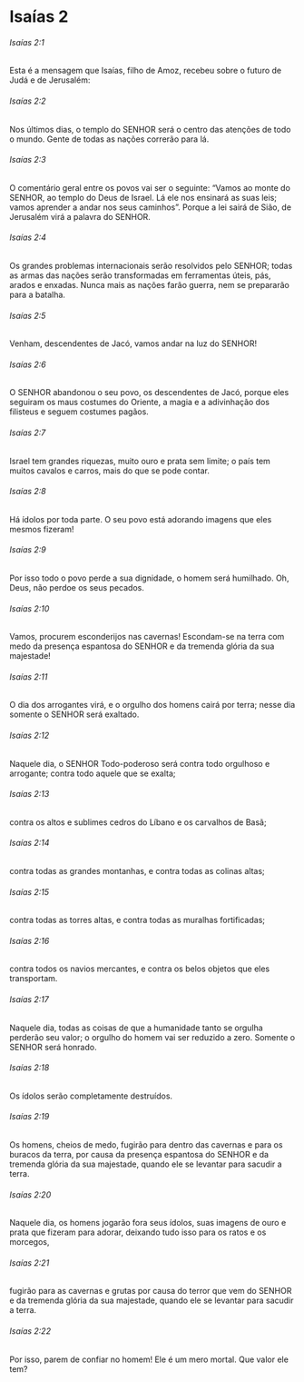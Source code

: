 # Isaías 2

###### Isaías 2:1

Esta é a mensagem que Isaías, filho de Amoz, recebeu sobre o futuro de Judá e de Jerusalém:

###### Isaías 2:2

Nos últimos dias, o templo do SENHOR será o centro das atenções de todo o mundo. Gente de todas as nações correrão para lá.

###### Isaías 2:3

O comentário geral entre os povos vai ser o seguinte: “Vamos ao monte do SENHOR, ao templo do Deus de Israel. Lá ele nos ensinará as suas leis; vamos aprender a andar nos seus caminhos”. Porque a lei sairá de Sião, de Jerusalém virá a palavra do SENHOR.

###### Isaías 2:4

Os grandes problemas internacionais serão resolvidos pelo SENHOR; todas as armas das nações serão transformadas em ferramentas úteis, pás, arados e enxadas. Nunca mais as nações farão guerra, nem se prepararão para a batalha.

###### Isaías 2:5

Venham, descendentes de Jacó, vamos andar na luz do SENHOR!

###### Isaías 2:6

O SENHOR abandonou o seu povo, os descendentes de Jacó, porque eles seguiram os maus costumes do Oriente, a magia e a adivinhação dos filisteus e seguem costumes pagãos.

###### Isaías 2:7

Israel tem grandes riquezas, muito ouro e prata sem limite; o país tem muitos cavalos e carros, mais do que se pode contar.

###### Isaías 2:8

Há ídolos por toda parte. O seu povo está adorando imagens que eles mesmos fizeram!

###### Isaías 2:9

Por isso todo o povo perde a sua dignidade, o homem será humilhado. Oh, Deus, não perdoe os seus pecados.

###### Isaías 2:10

Vamos, procurem esconderijos nas cavernas! Escondam-se na terra com medo da presença espantosa do SENHOR e da tremenda glória da sua majestade!

###### Isaías 2:11

O dia dos arrogantes virá, e o orgulho dos homens cairá por terra; nesse dia somente o SENHOR será exaltado.

###### Isaías 2:12

Naquele dia, o SENHOR Todo-poderoso será contra todo orgulhoso e arrogante; contra todo aquele que se exalta;

###### Isaías 2:13

contra os altos e sublimes cedros do Líbano e os carvalhos de Basã;

###### Isaías 2:14

contra todas as grandes montanhas, e contra todas as colinas altas;

###### Isaías 2:15

contra todas as torres altas, e contra todas as muralhas fortificadas;

###### Isaías 2:16

contra todos os navios mercantes, e contra os belos objetos que eles transportam.

###### Isaías 2:17

Naquele dia, todas as coisas de que a humanidade tanto se orgulha perderão seu valor; o orgulho do homem vai ser reduzido a zero. Somente o SENHOR será honrado.

###### Isaías 2:18

Os ídolos serão completamente destruídos.

###### Isaías 2:19

Os homens, cheios de medo, fugirão para dentro das cavernas e para os buracos da terra, por causa da presença espantosa do SENHOR e da tremenda glória da sua majestade, quando ele se levantar para sacudir a terra.

###### Isaías 2:20

Naquele dia, os homens jogarão fora seus ídolos, suas imagens de ouro e prata que fizeram para adorar, deixando tudo isso para os ratos e os morcegos,

###### Isaías 2:21

fugirão para as cavernas e grutas por causa do terror que vem do SENHOR e da tremenda glória da sua majestade, quando ele se levantar para sacudir a terra.

###### Isaías 2:22

Por isso, parem de confiar no homem! Ele é um mero mortal. Que valor ele tem?

